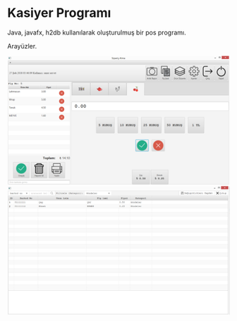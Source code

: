 # Kasiyer Programı

Java, javafx, h2db kullanılarak oluşturulmuş bir pos programı.

 

Arayüzler. 

![Siparis Al](resimler/siparis_arayuzu.png)
![](resimler/urun_duzenle.png)




